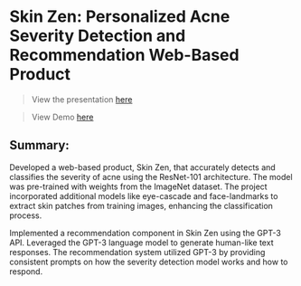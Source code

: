 # Skin Zen: Personalized Acne Severity Detection and Recommendation Web-Based Product
> View the presentation [here](https://docs.google.com/presentation/d/e/2PACX-1vSOqM6THSd07KN4pXpUqAE-sXdpcptFRAU8lfnVpc5hqLWKuZlyKJgGMWbWI7rVB4tru6Tpk8XqMRAc/pub?start=true&loop=false&delayms=3000&slide=id.gb2f3ecf918_2_384)

> View Demo [here](https://huggingface.co/spaces/jatin-tech/SkinZen)
## Summary:
Developed a web-based product, Skin Zen, that accurately detects and classifies the severity of acne using the ResNet-101 architecture. The model was pre-trained with weights from the ImageNet dataset. The project incorporated additional models like eye-cascade and face-landmarks to extract skin patches from training images, enhancing the classification process.

Implemented a recommendation component in Skin Zen using the GPT-3 API. Leveraged the GPT-3 language model to generate human-like text responses. The recommendation system utilized GPT-3 by providing consistent prompts on how the severity detection model works and how to respond.
